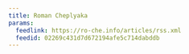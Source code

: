 ```yaml
---
title: Roman Cheplyaka
params:
  feedlink: https://ro-che.info/articles/rss.xml
  feedid: 02269c431d7d672194afe5c714dabddb
---
```

